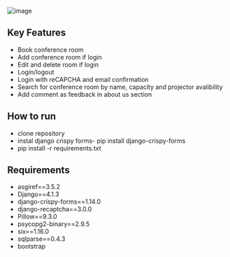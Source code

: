 
![image](https://user-images.githubusercontent.com/106817902/203418984-6230a506-5fe1-4e7e-a3df-d779f5eb943e.png)

## Key Features

* Book conference room
* Add conference room if login
* Edit and delete room if login
* Login/logout
* Login with reCAPCHA and email confirmation
* Search for conference room by name, capacity and projector avalibility
* Add comment as feedback in about us section


## How to run
* clone repository
* instal django crispy forms- pip install django-crispy-forms
* pip install -r requirements.txt


## Requirements

* asgiref==3.5.2
* Django==4.1.3
* django-crispy-forms==1.14.0
* django-recaptcha==3.0.0
* Pillow==9.3.0
* psycopg2-binary==2.9.5
* six==1.16.0
* sqlparse==0.4.3
* bootstrap
